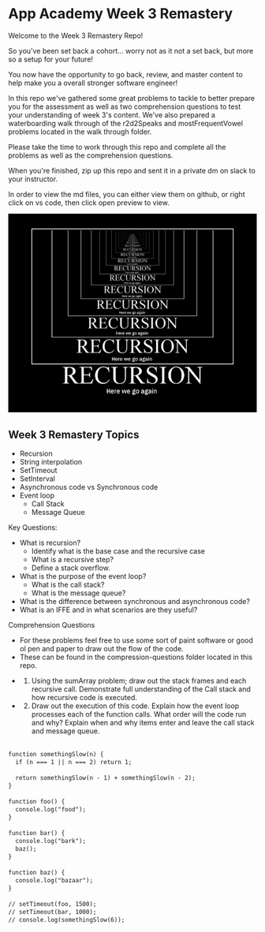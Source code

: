 # App Academy Week 3 Remastery

Welcome to the Week 3 Remastery Repo!

So you've been set back a cohort... worry not as it not a set back, but more so a setup for your future!

You now have the opportunity to go back, review, and master content to help make you a overall stronger software engineer!

In this repo we've gathered some great problems to tackle to better prepare you for the assessment as well as two comprehension questions to test your understanding of week 3's content. We've also prepared a waterboarding walk through of the r2d2Speaks and mostFrequentVowel problems located in the walk through folder.

Please take the time to work through this repo and complete all the problems as well as the comprehension questions.

When you're finished, zip up this repo and sent it in a private dm on slack to your instructor.

In order to view the md files, you can either view them on github, or right click on vs code, then click open preview to view.

![Recursion!](/images/recursion.jpeg)

## Week 3 Remastery Topics

- Recursion
- String interpolation
- SetTimeout
- SetInterval
- Asynchronous code vs Synchronous code
- Event loop
  - Call Stack
  - Message Queue

Key Questions:

- What is recursion?
  - Identify what is the base case and the recursive case
  - What is a recursive step?
  - Define a stack overflow.
- What is the purpose of the event loop?
  - What is the call stack?
  - What is the message queue?
- What is the difference between synchronous and asynchronous code?
- What is an IFFE and in what scenarios are they useful?

Comprehension Questions
* For these problems feel free to use some sort of paint software or good ol pen and paper to draw out the flow of the code.
* These can be found in the compression-questions folder located in this repo.

- 1. Using the sumArray problem; draw out the stack frames and each recursive call. Demonstrate full understanding of the Call stack and how recursive code is executed.


- 2. Draw out the execution of this code. Explain how the event loop processes each of the function calls. What order will the code run and why? Explain when and why items enter and leave the call stack and message queue.

```

function somethingSlow(n) {
  if (n === 1 || n === 2) return 1;

  return somethingSlow(n - 1) + somethingSlow(n - 2);
}

function foo() {
  console.log("food");
}

function bar() {
  console.log("bark");
  baz();
}

function baz() {
  console.log("bazaar");
}

// setTimeout(foo, 1500);
// setTimeout(bar, 1000);
// console.log(somethingSlow(6));

```
